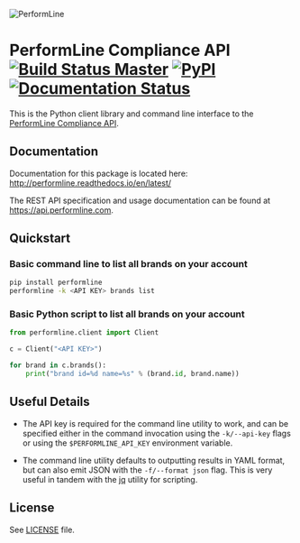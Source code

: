 ![PerformLine](https://app.performline.com/static/images/login/PM_logo-dark-blue.png "PerformLine")

# PerformLine Compliance API [![Build Status Master](https://travis-ci.com/PerformLine/python-performline-client.svg?token=3GiX3FxnBSQCxhQkAC5R&branch=master)](https://travis-ci.com/PerformLine/python-performline-client) [![PyPI](https://img.shields.io/pypi/v/performline.svg)](https://pypi.python.org/pypi/performline) [![Documentation Status](https://readthedocs.org/projects/performline/badge/?version=latest)](http://performline.readthedocs.io/en/latest/?badge=latest)

This is the Python client library and command line interface to the [PerformLine Compliance API](https://api.performline.com/).

## Documentation

Documentation for this package is located here: http://performline.readthedocs.io/en/latest/

The REST API specification and usage documentation can be found at https://api.performline.com.


## Quickstart

### Basic command line to list all brands on your account

```bash
pip install performline
performline -k <API KEY> brands list
```

### Basic Python script to list all brands on your account

```python
from performline.client import Client

c = Client("<API KEY>")

for brand in c.brands():
    print("brand id=%d name=%s" % (brand.id, brand.name))


```

## Useful Details

* The API key is required for the command line utility to work, and can be specified either in the
  command invocation using the `-k/--api-key` flags or using the `$PERFORMLINE_API_KEY` environment
  variable.

* The command line utility defaults to outputting results in YAML format, but can also emit JSON with
  the `-f/--format json` flag.  This is very useful in tandem with the [jq](https://stedolan.github.io/jq/)
  utility for scripting.


## License

See [LICENSE](LICENSE) file.
